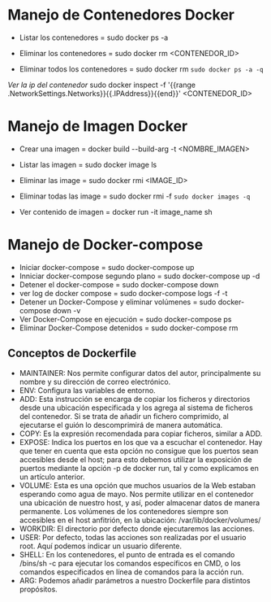 # Manejo de Contenedores Docker

* Listar los contenedores           = sudo docker ps -a

* Eliminar los contenedores         = sudo docker rm <CONTENEDOR_ID>
* Eliminar todos los contenedores   = sudo docker rm `sudo docker ps -a -q`

_Ver la ip del contenedor_
sudo docker inspect -f '{{range .NetworkSettings.Networks}}{{.IPAddress}}{{end}}' <CONTENEDOR_ID>

# Manejo de Imagen Docker

* Crear una imagen                  = docker build --build-arg -t <NOMBRE_IMAGEN>

* Listar las imagen                 = sudo docker image ls

* Eliminar las image                = sudo docker rmi <IMAGE_ID>
* Eliminar todas las image          = sudo docker rmi -f `sudo docker images -q`

* Ver contenido de imagen           = docker run -it image_name sh

# Manejo de Docker-compose 

* Iniciar docker-compose                            = sudo docker-compose up
* Inniciar docker-compose segundo plano             = sudo docker-compose up -d
* Detener el docker-compose                         = sudo docker-compose down
* ver log de docker compose                         = sudo docker-compose logs -f -t
* Detener un Docker-Compose y eliminar volúmenes    = sudo docker-compose down -v
* Ver Docker-Compose en ejecución                   = sudo docker-compose ps
* Eliminar Docker-Compose detenidos                 = sudo docker-compose rm

## Conceptos de Dockerfile

* MAINTAINER: Nos permite configurar datos del autor, principalmente su nombre y su dirección de correo electrónico.
* ENV: Configura las variables de entorno.
* ADD: Esta instrucción se encarga de copiar los ficheros y directorios desde una ubicación especificada y los agrega al sistema de ficheros del contenedor. Si se trata de añadir un fichero comprimido, al ejecutarse el guión lo descomprimirá de manera automática.
* COPY: Es la expresión recomendada para copiar ficheros, similar a ADD.
* EXPOSE: Indica los puertos en los que va a escuchar el contenedor. Hay que tener en cuenta que esta opción no consigue que los puertos sean accesibles desde el host; para esto debemos utilizar la exposición de puertos mediante la opción -p de docker run, tal y como explicamos en un artículo anterior.
* VOLUME: Esta es una opción que muchos usuarios de la Web estaban esperando como agua de mayo. Nos permite utilizar en el contenedor una ubicación de nuestro host, y así, poder almacenar datos de manera permanente. Los volúmenes de los contenedores siempre son accesibles en el host anfitrión, en la ubicación: /var/lib/docker/volumes/
* WORKDIR: El directorio por defecto donde ejecutaremos las acciones.
* USER: Por defecto, todas las acciones son realizadas por el usuario root. Aquí podemos indicar un usuario diferente.
* SHELL: En los contenedores, el punto de entrada es el comando /bins/sh -c para ejecutar los comandos específicos en CMD, o los comandos especificados en línea de comandos para la acción run.
* ARG: Podemos añadir parámetros a nuestro Dockerfile para distintos propósitos.